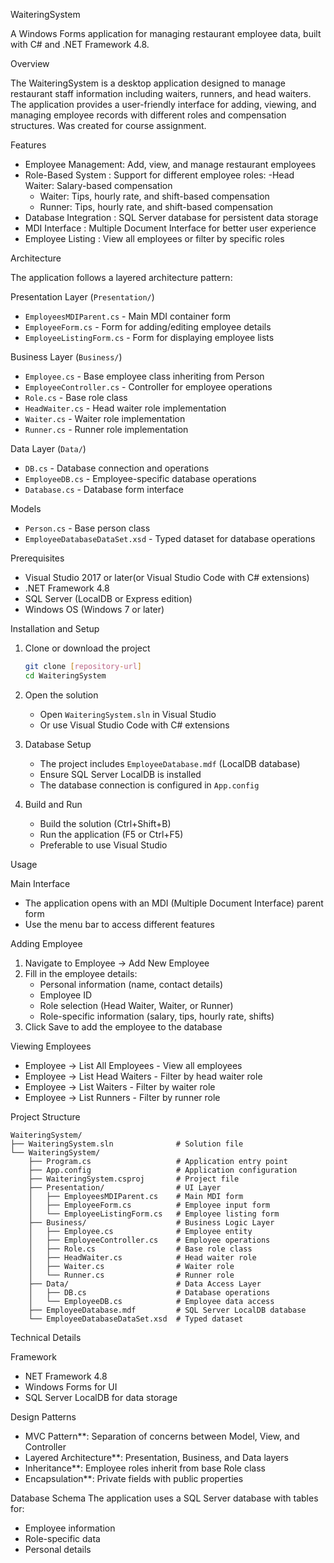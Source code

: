 WaiteringSystem

A Windows Forms application for managing restaurant employee data, built with C# and .NET Framework 4.8.

Overview

The WaiteringSystem is a desktop application designed to manage restaurant staff information including waiters, runners, and head waiters. The application provides a user-friendly interface for adding, viewing, and managing employee records with different roles and compensation structures. Was created for course assignment.

Features

- Employee Management: Add, view, and manage restaurant employees
- Role-Based System : Support for different employee roles:
  -Head Waiter: Salary-based compensation
  - Waiter: Tips, hourly rate, and shift-based compensation
  - Runner: Tips, hourly rate, and shift-based compensation
- Database Integration : SQL Server database for persistent data storage
- MDI Interface : Multiple Document Interface for better user experience
- Employee Listing : View all employees or filter by specific roles

Architecture

The application follows a layered architecture pattern:

Presentation Layer (`Presentation/`)
- `EmployeesMDIParent.cs` - Main MDI container form
- `EmployeeForm.cs` - Form for adding/editing employee details
- `EmployeeListingForm.cs` - Form for displaying employee lists

Business Layer (`Business/`)
- `Employee.cs` - Base employee class inheriting from Person
- `EmployeeController.cs` - Controller for employee operations
- `Role.cs` - Base role class
- `HeadWaiter.cs` - Head waiter role implementation
- `Waiter.cs` - Waiter role implementation
- `Runner.cs` - Runner role implementation

Data Layer (`Data/`)
- `DB.cs` - Database connection and operations
- `EmployeeDB.cs` - Employee-specific database operations
- `Database.cs` - Database form interface

Models
- `Person.cs` - Base person class
- `EmployeeDatabaseDataSet.xsd` - Typed dataset for database operations

Prerequisites

- Visual Studio 2017 or later(or Visual Studio Code with C# extensions)
- .NET Framework 4.8
- SQL Server (LocalDB or Express edition)
- Windows OS (Windows 7 or later)

Installation and Setup

1. Clone or download the project
   ```bash
   git clone [repository-url]
   cd WaiteringSystem
   ```

2. Open the solution
   - Open `WaiteringSystem.sln` in Visual Studio
   - Or use Visual Studio Code with C# extensions

3. Database Setup
   - The project includes `EmployeeDatabase.mdf` (LocalDB database)
   - Ensure SQL Server LocalDB is installed
   - The database connection is configured in `App.config`

4. Build and Run
   - Build the solution (Ctrl+Shift+B)
   - Run the application (F5 or Ctrl+F5)
   - Preferable to use Visual Studio

Usage

Main Interface
- The application opens with an MDI (Multiple Document Interface) parent form
- Use the menu bar to access different features

Adding Employee
1. Navigate to Employee → Add New Employee
2. Fill in the employee details:
   - Personal information (name, contact details)
   - Employee ID
   - Role selection (Head Waiter, Waiter, or Runner)
   - Role-specific information (salary, tips, hourly rate, shifts)
3. Click Save to add the employee to the database

Viewing Employees
- Employee → List All Employees - View all employees
- Employee → List Head Waiters - Filter by head waiter role
- Employee → List Waiters - Filter by waiter role
- Employee → List Runners - Filter by runner role

Project Structure

```
WaiteringSystem/
├── WaiteringSystem.sln              # Solution file
└── WaiteringSystem/
    ├── Program.cs                   # Application entry point
    ├── App.config                   # Application configuration
    ├── WaiteringSystem.csproj       # Project file
    ├── Presentation/                # UI Layer
    │   ├── EmployeesMDIParent.cs    # Main MDI form
    │   ├── EmployeeForm.cs          # Employee input form
    │   └── EmployeeListingForm.cs   # Employee listing form
    ├── Business/                    # Business Logic Layer
    │   ├── Employee.cs              # Employee entity
    │   ├── EmployeeController.cs    # Employee operations
    │   ├── Role.cs                  # Base role class
    │   ├── HeadWaiter.cs            # Head waiter role
    │   ├── Waiter.cs                # Waiter role
    │   └── Runner.cs                # Runner role
    ├── Data/                        # Data Access Layer
    │   ├── DB.cs                    # Database operations
    │   └── EmployeeDB.cs            # Employee data access
    ├── EmployeeDatabase.mdf         # SQL Server LocalDB database
    └── EmployeeDatabaseDataSet.xsd  # Typed dataset
```

Technical Details

Framework
- NET Framework 4.8
- Windows Forms for UI
- SQL Server LocalDB for data storage

Design Patterns
- MVC Pattern**: Separation of concerns between Model, View, and Controller
- Layered Architecture**: Presentation, Business, and Data layers
- Inheritance**: Employee roles inherit from base Role class
- Encapsulation**: Private fields with public properties

Database Schema
The application uses a SQL Server database with tables for:
- Employee information
- Role-specific data
- Personal details




